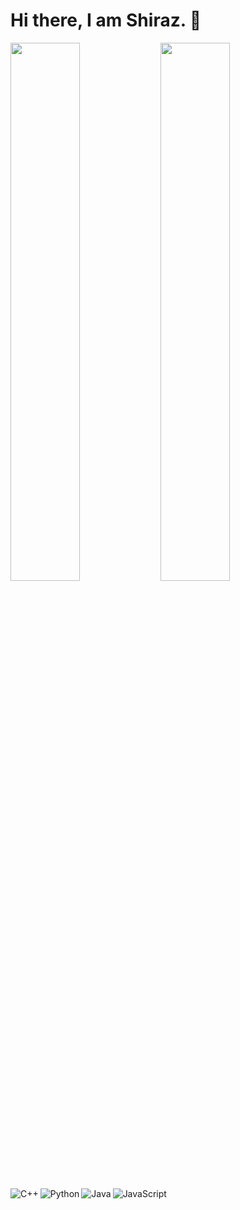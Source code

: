 # Hi there, I am Shiraz. 👋

<a href="#"><img align="left" width="47%" src="https://github-readme-stats.vercel.app/api?username=TrendsetterShiraz&show_icons=true&theme=midnight-purple" /></a>
<a href="#"><img align="left" width="47%" src="https://github-readme-stats.vercel.app/api/top-langs/?username=TrendsetterShiraz&layout=compact" /></a>

<a href="#"><img align="left" alt="C++" src="https://img.shields.io/badge/c++-%2300599C.svg?style=for-the-badge&logo=c%2B%2B&logoColor=white" /></a>
<a href="#"><img align="left" alt="Python" src="https://img.shields.io/badge/python-3670A0?style=for-the-badge&logo=python&logoColor=ffdd54" /></a>
<a href="#"><img align="left" alt="Java" src="https://img.shields.io/badge/java-%23ED8B00.svg?style=for-the-badge&logo=java&logoColor=white" /></a>
<a href="#"><img align="left" alt="JavaScript" src="https://img.shields.io/badge/javascript-%23323330.svg?style=for-the-badge&logo=javascript&logoColor=%23F7DF1E" /></a>




<!--
**TrendsetterShiraz/TrendsetterShiraz** is a ✨ _special_ ✨ repository because its `README.md` (this file) appears on your GitHub profile.

Here are some ideas to get you started:

- 🔭 I’m currently working on ...
- 🌱 I’m currently learning ...
- 👯 I’m looking to collaborate on ...
- 🤔 I’m looking for help with ...
- 💬 Ask me about ...
- 📫 How to reach me: ...
- 😄 Pronouns: ...
- ⚡ Fun fact: ...
-->
